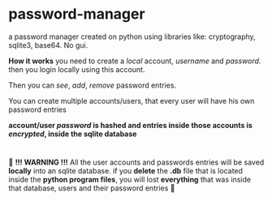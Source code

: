 # password-manager
 a password manager created on python using libraries like: cryptography, sqlite3, base64. No gui.
 
 
 **How it works**
  you need to create a _local_ account, _username_ and _password_. then you login locally using this account. 
 
 Then you can _see_, _add_, _remove_ password entries. 
 
 You can create multiple accounts/users, that every user will have his own password entries
 
 **account/user _password_ is hashed and entries inside those accounts is _encrypted_, inside the sqlite database**
 #
 🔴 **!!! WARNING !!!**
 All the user accounts and passwords entries will be saved **locally** into an sqlite database. if you **delete** the **.db** file that is located inside the **python program files**, you will lost **everything** that was inside that database, users and their password entries 🔴
